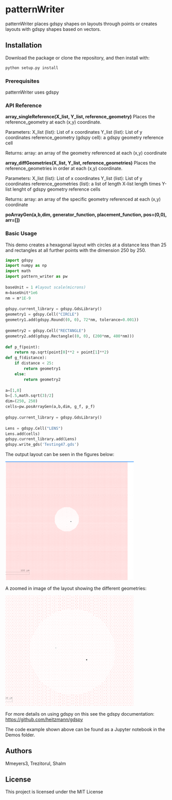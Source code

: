 # patternWriter

patternWriter places gdspy shapes on layouts through points or creates layouts with gdspy shapes based on vectors.

## Installation

Download the package or clone the repository, and then install with:

```bash
python setup.py install
```

### Prerequisites

patternWriter uses gdspy


### API Reference

**array_singleReference(X_list, Y_list, reference_geometry)**
Places the reference_geometry at each (x,y) coordinate.

Parameters: 
    X_list (list): List of x coordinates
    Y_list (list): List of y coordinates
    reference_geometry (gdspy cell): a gdspy geometry reference cell

Returns:
    array: an array of the geometry referenced at each (x,y) coordinate

**array_diffGeometries(X_list, Y_list, reference_geometries)**
Places the reference_geometries in order at each (x,y) coordinate.

Parameters: 
    X_list (list): List of x coordinates
    Y_list (list): List of y coordinates
    reference_geometries (list): a list of length X-list length times Y-list lenght of gdspy geometry reference cells

Returns:
    array: an array of the specific geometry referenced at each (x,y) coordinate

**poArrayGen(a,b,dim, generator_function, placement_function, pos=(0,0), arr=[])**

### Basic Usage

This demo creates a hexagonal layout with circles at a distance less than 25 and rectangles at all further points with the dimension 250 by 250.

```python
import gdspy
import numpy as np
import math
import pattern_writer as pw

baseUnit = 1 #layout scale(microns)
m=baseUnit*1e6 
nm = m*1E-9

gdspy.current_library = gdspy.GdsLibrary()
geometry1 = gdspy.Cell("CIRCLE")
geometry1.add(gdspy.Round((0, 0), 72*nm, tolerance=0.001))

geometry2 = gdspy.Cell("RECTANGLE")
geometry2.add(gdspy.Rectangle((0, 0), (200*nm, 400*nm)))

def p_f(point):
    return np.sqrt(point[0]**2 + point[1]**2)
def g_f(distance):
    if distance < 25:
        return geometry1
    else:
        return geometry2
    
a=[1,0]
b=[.5,math.sqrt(3)/2]
dim=(250, 250)
cells=pw.posArrayGen(a,b,dim, g_f, p_f)

gdspy.current_library = gdspy.GdsLibrary()

Lens = gdspy.Cell("LENS")
Lens.add(cells)
gdspy.current_library.add(Lens)
gdspy.write_gds('Testing47.gds')
```
The output layout can be seen in the figures below: 

<img src="layout_example.png" alt="Layout Example" width="400"/>

A zoomed in image of the layout showing the different geometries:

<img src="layout_example_zoom.png" alt="Zoom Layout Example" width="400"/>

For more details on using gdspy on this see the gdspy documentation: https://github.com/heitzmann/gdspy

The code example shown above can be found as a Jupyter notebook in the Demos folder.

## Authors

Mmeyers3, Trezitorul, Shalm

## License

This project is licensed under the MIT License